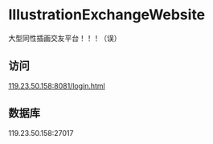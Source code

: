 # IllustrationExchangeWebsite
大型同性插画交友平台！！！（误）

## 访问
[119.23.50.158:8081/login.html](http://119.23.50.158:8081/login.html)

## 数据库
119.23.50.158:27017
